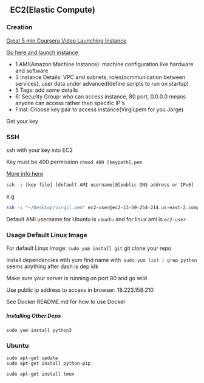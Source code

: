 ##   EC2(Elastic Compute)

### Creation

[Great 5 min Coursera Video Launching Instance](https://www.coursera.org/learn/aws-fundamentals-going-cloud-native/lecture/Bk9bp/creating-a-web-server-using-amazon-ec2)

[Go here and launch instance](https://us-east-2.console.aws.amazon.com/ec2/v2/home?region=us-east-2#Instances:sort=dnsName)

- 1 AMI(Amazon Machine Instance): machine configuration like hardware and software
- 3 Instance Details: VPC and subnets, roles(ocmmunication between services), user data under advanced(define scripts to run on startup)
- 5 Tags: add some details 
- 6: Security Group: who can access instance, 80 port, 0.0.0.0 means anyone can access rather then specific IP's 
- Final: Choose key pair to access instance(Virgil.pem for you Jorge)

Get your key

### SSH

ssh with your key into EC2 

Key must be 400 permission `chmod 400 [keypath].pem`

[More info here](https://docs.aws.amazon.com/AWSEC2/latest/UserGuide/AccessingInstancesLinux.html)

```bash
ssh -i [key file] [default AMI username]@[public DNS address or IPv6]
```

e.g

```bash
ssh -i "~/Desktop/virgil.pem" ec2-user@ec2-13-59-254-214.us-east-2.compute.amazonaws.com
```

Default AMI username for Ubuntu is `ubuntu` and for linux ami is `ec2-user`

### Usage Default Linux Image

For default Linux image: `sudo yum install git`
git clone your repo

Install dependencies with yum find name with` sudo yum list | grep python` seems anything after dash is dep idk

Make sure your server is running on port 80 and go wild

Use public ip address to access in browser: 18.223.158.210

See Docker README.md for how to use Docker

##### Installing Other Deps

`sudo yum install python3`

### Ubuntu

```
sudo apt-get update
sudo apt-get install python-pip
```

`sudo apt-get install tmux`
